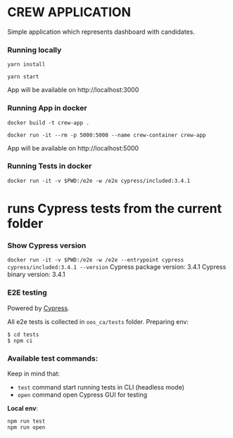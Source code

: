 # CREW APPLICATION

Simple application which represents dashboard with candidates.

### Running locally
`yarn install`

`yarn start`

App will be available on http://localhost:3000


### Running App in docker
`docker build -t crew-app .`

`docker run -it --rm -p 5000:5000 --name crew-container crew-app`

App will be available on http://localhost:5000

### Running Tests in docker
`docker run -it -v $PWD:/e2e -w /e2e cypress/included:3.4.1`
# runs Cypress tests from the current folder

### Show Cypress version
`docker run -it -v $PWD:/e2e -w /e2e --entrypoint cypress cypress/included:3.4.1 --version`
Cypress package version: 3.4.1
Cypress binary version: 3.4.1

### E2E testing 
Powered by [Cypress](https://github.com/cypress-io/cypress).

All e2e tests is collected in `oos_ca/tests` folder. 
Preparing env:
```
$ cd tests
$ npm ci
```
### Available test commands:

Keep in mind that:
* `test` command start running tests in CLI (headless mode)
* `open` command open Cypress GUI for testing

**Local env**:
```
npm run test
npm run open
```


